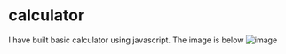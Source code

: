 # calculator
I have built basic calculator using javascript. The image is below
![image](https://user-images.githubusercontent.com/82432273/125960850-e14e44f6-078c-4940-807f-6629dd7210d1.png)
